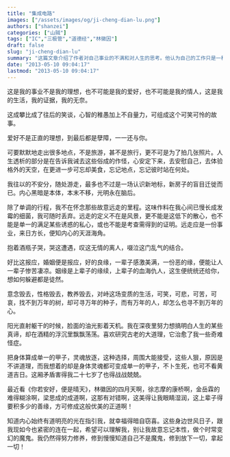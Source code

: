 ```yaml
---
title: "集成电路"
images: ["/assets/images/og/ji-cheng-dian-lu.png"]
authors: ["shanzei"]
categories: ["山贼"]
tags: ["IC","三极管","道德经","林徽因"]
draft: false
slug: "ji-cheng-dian-lu"
summary: "这篇文章介绍了作者对自己事业的不满和对人生的思考。他认为自己的工作只是一种生活证明，而不是他的理想、爱好或情人。他对旅游和远行的定义发生了改变，认为它们不仅仅是为了拍照或满足私心，而是一种事业，可以帮助人更好地了解自己的内心。此外，文章还谈到了作者对婚姻的看法以及他对人生真谛的思考。他通过研究古老的道理来治愈自己，希望能够修行，放下一切，拿起一切。"
date: "2013-05-10 09:04:17"
lastmod: "2013-05-10 09:04:17"
---
```


这是我的事业不是我的理想，也不可能是我的爱好，也不可能是我的情人，这是我的生活，我的证据，我的无奈。

这成攀比成了往后的笑谈，心智的稚愚加上不自量力，可组成这个可笑可怜的故事。

爱好不是正直的理想，到最后都是孽障，一一还与你。

可要默默地走出很多地点，不是旅游，甚不是旅行，更不可是为了拍几张照片。人生透析的部分是在告诉我诫去这些俗成的作怪，心安定下来，去安慰自己，去体验格外的天空，在更进一步可忘却美食，忘记地点，忘记彼时站在何处。

我往以的不安分，随处游走，最多也不过是一场认识新地标，新房子的盲目迁徙而已。内心黑暗是本体，本末不移，光明永在脑后。

除了单调的行程，我不在怀念那些故意远走的里程。这味作料在我心间已慢长成发霉的细菌，我可随时丢弃。远走的定义不在是风景，更不能是这低下的散心，也不能是单一的满足某些诱惑的私心，或也不能是考查需得到的证明。远走应是一份事业，来日方长，便知内心的天涯海角。

抱着酒瓶子哭，哭这遭遇，叹这无情的离人，啜泣这门乱气的结合。

好比这报应，婚姻便是报应，好的良缘，一辈子感激美满，一份恶的缘，便能让人一辈子惨苦凄凉。姻缘是上辈子的缘续，上辈子的血海仇人，这生便统统还给你，想如何躲避都是徒然。

意念毁去，性格毁去，教养毁去，对峙这场变质的生活，可笑，可悲，可苦，可哀，找不到万年的树，却可寻万年的种子，而有万年的人，却怎么也寻不到万年的心。

阳光直射躯干的时候，脸面的油光影着天机。我在深夜里努力想搞明白人生的某些真谛，却在酒精的浮沉里飘飘荡荡。喜欢研究古老的大道理，它治愈了我一些奇难怪症。

把身体算成单一的甲子，灵魂放逐，这种选择，周围大能接受，这些人狠，原因是不讲道理，而我想着的却是身体灵魂都可变成单一的甲子，不卜生死，也可不看黄道吉日。这厢矛盾害得我二十七岁了也得战战兢兢。

最近看《你若安好，便是晴天》，林徽因的四月天啊，徐志摩的康桥啊，金岳霖的难得糊涂啊，梁思成的成道啊，这那有对错啊，这美得让我眼睛湿润，这上辈子得要积多少的善缘，方可修成这般优美的正道啊！

知道内心始终有道明亮的光在指引我，就幸福得暗自窃喜。这些身边世风日子，跟我现如今也紧密的连在一起，希望可以理解我，别让我故意忘记本性，做个时常变幻的魔鬼。我仍然得努力修养，修到慢慢知道自己不是魔鬼，修到放下一切，拿起一切！

